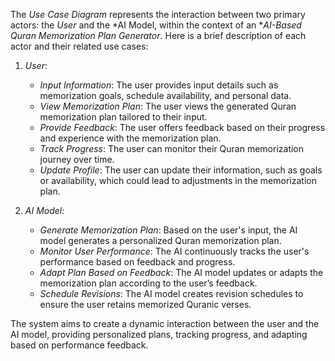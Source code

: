 The *Use Case Diagram* represents the interaction between two primary actors: the *User* and the *AI Model, within the context of an **AI-Based Quran Memorization Plan Generator*. Here is a brief description of each actor and their related use cases:

1. *User*:
   - *Input Information*: The user provides input details such as memorization goals, schedule availability, and personal data.
   - *View Memorization Plan*: The user views the generated Quran memorization plan tailored to their input.
   - *Provide Feedback*: The user offers feedback based on their progress and experience with the memorization plan.
   - *Track Progress*: The user can monitor their Quran memorization journey over time.
   - *Update Profile*: The user can update their information, such as goals or availability, which could lead to adjustments in the memorization plan.

2. *AI Model*:
   - *Generate Memorization Plan*: Based on the user's input, the AI model generates a personalized Quran memorization plan.
   - *Monitor User Performance*: The AI continuously tracks the user's performance based on feedback and progress.
   - *Adapt Plan Based on Feedback*: The AI model updates or adapts the memorization plan according to the user’s feedback.
   - *Schedule Revisions*: The AI model creates revision schedules to ensure the user retains memorized Quranic verses.

The system aims to create a dynamic interaction between the user and the AI model, providing personalized plans, tracking progress, and adapting based on performance feedback.
